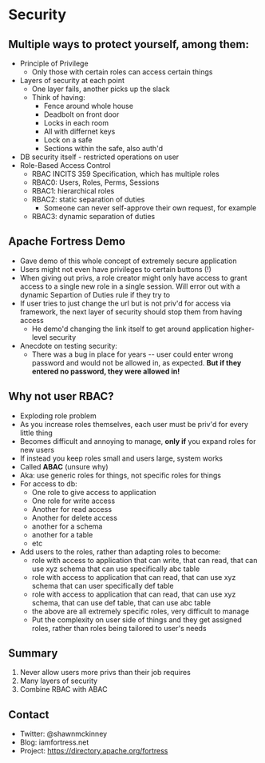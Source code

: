# Security

## Multiple ways to protect yourself, among them:
* Principle of Privilege 
  * Only those with certain roles can access certain things
* Layers of security at each point
  * One layer fails, another picks up the slack
  * Think of having:
    * Fence around whole house
    * Deadbolt on front door
    * Locks in each room
    * All with differnet keys
    * Lock on a safe
    * Sections within the safe, also auth'd
* DB security itself - restricted operations on user
* Role-Based Access Control
  * RBAC INCITS 359 Specification, which has multiple roles
  * RBAC0: Users, Roles, Perms, Sessions
  * RBAC1: hierarchical roles
  * RBAC2: static separation of duties
    * Someone can never self-approve their own request, for example
  * RBAC3: dynamic separation of duties

## Apache Fortress Demo
* Gave demo of this whole concept of extremely secure application
* Users might not even have privileges to certain buttons (!)
* When giving out privs, a role creator might only have access to grant access to a single new role in a single session. Will error out with a dynamic Separtion of Duties rule if they try to
* If user tries to just change the url but is not priv'd for access via framework, the next layer of security should stop them from having access
  * He demo'd changing the link itself to get around application higher-level security
* Anecdote on testing security:
  * There was a bug in place for years -- user could enter wrong password and would not be allowed in, as expected. **But if they entered no password, they were allowed in!**

## Why not user RBAC?
* Exploding role problem
* As you increase roles themselves, each user must be priv'd for every little thing
* Becomes difficult and annoying to manage, **only if** you expand roles for new users
* If instead you keep roles small and users large, system works
* Called **ABAC** (unsure why)
* Aka: use generic roles for things, not specific roles for things
* For access to db:
  * One role to give access to application
  * One role for write access
  * Another for read access
  * Another for delete access
  * another for a schema
  * another for a table
  * etc
* Add users to the roles, rather than adapting roles to become:
  * role with access to application that can write, that can read, that can use xyz schema that can use specifically abc table
  * role with access to application that can read, that can use xyz schema that can user specifically def table
  * role with access to application that can read, that can use xyz schema, that can use def table, that can use abc table
  * the above are all extremely specific roles, very difficult to manage
  * Put the complexity on user side of things and they get assigned roles, rather than roles being tailored to user's needs

## Summary
1. Never allow users more privs than their job requires
2. Many layers of security
3. Combine RBAC with ABAC

## Contact
* Twitter: @shawnmckinney
* Blog: iamfortress.net
* Project: https://directory.apache.org/fortress

